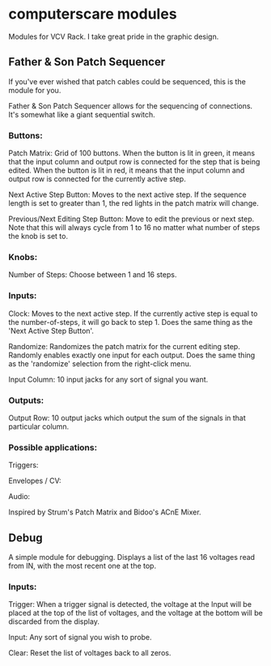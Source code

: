 
# computerscare modules

Modules for VCV Rack.  I take great pride in the graphic design.

## Father & Son Patch Sequencer

If you've ever wished that patch cables could be sequenced, this is the module for you.

Father & Son Patch Sequencer allows for the sequencing of connections.  It's somewhat like a giant sequential switch.

### Buttons:
Patch Matrix: Grid of 100 buttons.  When the button is lit in green, it means that the input column and output row is connected for the step that is being edited.  When the button is lit in red, it means that the input column and output row is connected for the currently active step.

Next Active Step Button: Moves to the next active step.  If the sequence length is set to greater than 1, the red lights in the patch matrix will change.

Previous/Next Editing Step Button: Move to edit the previous or next step.  Note that this will always cycle from 1 to 16 no matter what number of steps the knob is set to.

### Knobs:
Number of Steps: Choose between 1 and 16 steps.

### Inputs:
Clock: Moves to the next active step.  If the currently active step is equal to the number-of-steps, it will go back to step 1.  Does the same thing as the 'Next Active Step Button'.

Randomize: Randomizes the patch matrix for the current editing step.  Randomly enables exactly one input for each output.  Does the same thing as the 'randomize' selection from the right-click menu.

Input Column: 10 input jacks for any sort of signal you want.

### Outputs:
Output Row: 10 output jacks which output the sum of the signals in that particular column.

### Possible applications:

Triggers:

Envelopes / CV:

Audio:

Inspired by Strum's Patch Matrix and Bidoo's ACnE Mixer.

## Debug

A simple module for debugging.  Displays a list of the last 16 voltages read from IN, with the most recent one at the top.

### Inputs:
Trigger: When a trigger signal is detected, the voltage at the Input will be placed at the top of the list of voltages, and the voltage at the bottom will be discarded from the display.

Input: Any sort of signal you wish to probe.

Clear: Reset the list of voltages back to all zeros.

